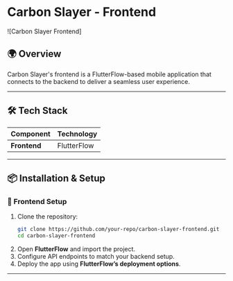 # Carbon Slayer - Frontend

![Carbon Slayer Frontend]

## 🌍 Overview
Carbon Slayer's frontend is a FlutterFlow-based mobile application that connects to the backend to deliver a seamless user experience.

---

## 🛠 Tech Stack

| Component   | Technology  |
|------------|------------|
| **Frontend** | FlutterFlow |

---

## 📦 Installation & Setup

### 🔹 Frontend Setup

1. Clone the repository:
   ```sh
   git clone https://github.com/your-repo/carbon-slayer-frontend.git
   cd carbon-slayer-frontend
   ```
2. Open **FlutterFlow** and import the project.
3. Configure API endpoints to match your backend setup.
4. Deploy the app using **FlutterFlow’s deployment options**.

---
